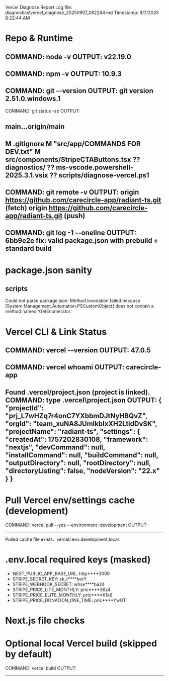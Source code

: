 Vercel Diagnose Report
Log file: diagnostics\vercel_diagnose_20250907_082244.md
Timestamp: 9/7/2025 8:22:44 AM


# Repo & Runtime

COMMAND: node -v
OUTPUT:
v22.19.0
-----

COMMAND: npm -v
OUTPUT:
10.9.3
-----

COMMAND: git --version
OUTPUT:
git version 2.51.0.windows.1
-----

COMMAND: git status -sb
OUTPUT:
## main...origin/main
 M .gitignore
 M "src/app/COMMANDS FOR DEV.txt"
 M src/components/StripeCTAButtons.tsx
?? diagnostics/
?? ms-vscode.powershell-2025.3.1.vsix
?? scripts/diagnose-vercel.ps1
-----

COMMAND: git remote -v
OUTPUT:
origin	https://github.com/carecircle-app/radiant-ts.git (fetch)
origin	https://github.com/carecircle-app/radiant-ts.git (push)
-----

COMMAND: git log -1 --oneline
OUTPUT:
6bb9e2e fix: valid package.json with prebuild + standard build
-----


# package.json sanity

## scripts
Could not parse package.json: Method invocation failed because [System.Management.Automation.PSCustomObject] does not contain a method named 'GetEnumerator'.

# Vercel CLI & Link Status

COMMAND: vercel --version
OUTPUT:
47.0.5
-----

COMMAND: vercel whoami
OUTPUT:
carecircle-app
-----

Found .vercel/project.json (project is linked).
COMMAND: type .vercel\project.json
OUTPUT:
{
  "projectId": "prj_L7wHZq7r4onC7YXbbmDJtNyHBQvZ",
  "orgId": "team_xuNA8JUmlkbIxXH2LtidDvSK",
  "projectName": "radiant-ts",
  "settings": {
    "createdAt": 1757202830108,
    "framework": "nextjs",
    "devCommand": null,
    "installCommand": null,
    "buildCommand": null,
    "outputDirectory": null,
    "rootDirectory": null,
    "directoryListing": false,
    "nodeVersion": "22.x"
  }
}
-----


# Pull Vercel env/settings cache (development)

COMMAND: vercel pull --yes --environment=development
OUTPUT:

-----

Pulled cache file exists: .vercel/.env.development.local

# .env.local required keys (masked)

* NEXT_PUBLIC_APP_BASE_URL: http****3000
* STRIPE_SECRET_KEY: sk_t****berY
* STRIPE_WEBHOOK_SECRET: whse****ba24
* STRIPE_PRICE_LITE_MONTHLY: pric****36z4
* STRIPE_PRICE_ELITE_MONTHLY: pric****K1k6
* STRIPE_PRICE_DONATION_ONE_TIME: pric****YwGT

# Next.js file checks


# Optional local Vercel build (skipped by default)

COMMAND: vercel build
OUTPUT:

-----

